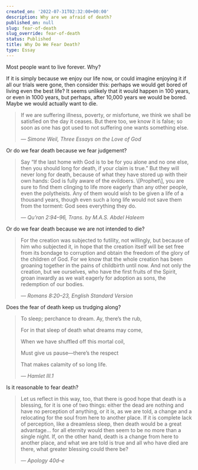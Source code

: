 ```yaml
---
created_on: '2022-07-31T02:32:00+00:00'
description: Why are we afraid of death?
published_on: null
slug: fear-of-death
slug_override: fear-of-death
status: Published
title: Why Do We Fear Death?
type: Essay
---
```

Most people want to live forever. Why?

If it is simply because we enjoy our life now, or could imagine enjoying it if all our trials were gone, then consider this: perhaps we would get bored of living even the best life? It seems unlikely that it would happen in 100 years, or even in 1000 years, but perhaps, after 10,000 years we would be bored. Maybe we would actually want to die.

<blockquote>
<p>If we are suffering illness, poverty, or misfortune, we think we shall be satisfied on the day it ceases. But there too, we know it is false; so soon as one has got used to not suffering one wants something else.</p>
<p><em>— Simone Weil, Three Essays on the Love of God</em></p>
</blockquote>

Or do we fear death because we fear judgement?

<blockquote>
<p>Say “If the last home with God is to be for you alone and no one else, then you should long for death, if your claim is true.” But they will never long for death, because of what they have stored up with their own hands: God is fully aware of the evildoers. \[Prophet\], you are sure to find them clinging to life more eagerly than any other people, even the polytheists. Any of them would wish to be given a life of a thousand years, though even such a long life would not save them from the torment: God sees everything they do.</p>
<p><em>— Qu’ran 2:94–96, Trans. by M.A.S. Abdel Haleem</em></p>
</blockquote>

Or do we fear death because we are not intended to die?

<blockquote>
<p>For the creation was subjected to futility, not willingly, but because of him who subjected it, in hope that the creation itself will be set free from its bondage to corruption and obtain the freedom of the glory of the children of God. For we know that the whole creation has been groaning together in the pains of childbirth until now. And not only the creation, but we ourselves, who have the first fruits of the Spirit, groan inwardly as we wait eagerly for adoption as sons, the redemption of our bodies.</p>
<p><em>— Romans 8:20–23, English Standard Version</em></p>
</blockquote>

Does the fear of death keep us trudging along?

<blockquote>
<p>To sleep; perchance to dream. Ay, there’s the rub,</p>
<p>For in that sleep of death what dreams may come,</p>
<p>When we have shuffled off this mortal coil,</p>
<p>Must give us pause—there’s the respect</p>
<p>That makes calamity of so long life.</p>
<p><em>— Hamlet III.1</em></p>
</blockquote>

Is it reasonable to fear death?

<blockquote>
<p>Let us reflect in this way, too, that there is good hope that death is a blessing, for it is one of two things: either the dead are nothing and have no perception of anything, or it is, as we are told, a change and a relocating for the soul from here to another place. If it is complete lack of perception, like a dreamless sleep, then death would be a great advantage… for all eternity would then seem to be no more than a single night. If, on the other hand, death is a change from here to another place, and what we are told is true and all who have died are there, what greater blessing could there be?</p>
<p><em>— Apology 40d–e</em></p>
</blockquote>

